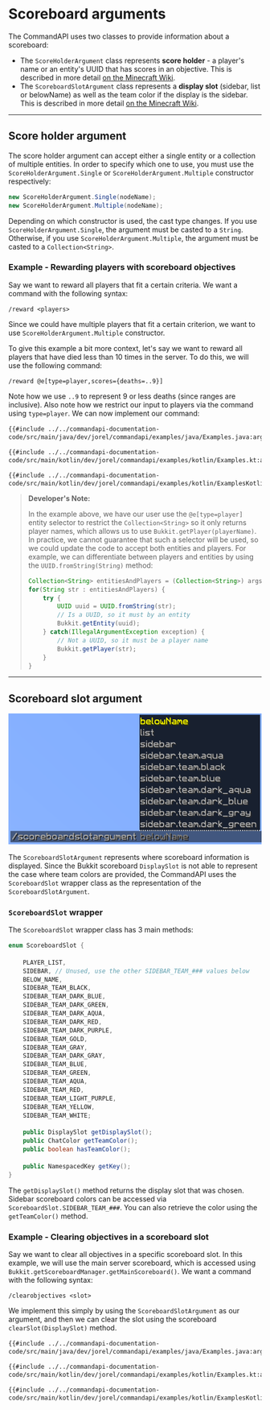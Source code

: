 # Scoreboard arguments

The CommandAPI uses two classes to provide information about a scoreboard:

- The `ScoreHolderArgument` class represents **score holder** - a player's name or an entity's UUID that has scores in an objective. This is described in more detail [on the Minecraft Wiki](https://minecraft.wiki/w/Scoreboard#Objectives).
- The `ScoreboardSlotArgument` class represents a **display slot** (sidebar, list or belowName) as well as the team color if the display is the sidebar. This is described in more detail [on the Minecraft Wiki](https://minecraft.wiki/w/Scoreboard#Display_slots).

-----

## Score holder argument

The score holder argument can accept either a single entity or a collection of multiple entities. In order to specify which one to use, you must use the `ScoreHolderArgument.Single` or `ScoreHolderArgument.Multiple` constructor respectively:

```java
new ScoreHolderArgument.Single(nodeName);
new ScoreHolderArgument.Multiple(nodeName);
```

Depending on which constructor is used, the cast type changes. If you use `ScoreHolderArgument.Single`, the argument must be casted to a `String`. Otherwise, if you use `ScoreHolderArgument.Multiple`, the argument must be casted to a `Collection<String>`.

<div class="example">

### Example - Rewarding players with scoreboard objectives

Say we want to reward all players that fit a certain criteria. We want a command with the following syntax:

```mccmd
/reward <players>
```

Since we could have multiple players that fit a certain criterion, we want to use `ScoreHolderArgument.Multiple` constructor.

To give this example a bit more context, let's say we want to reward all players that have died less than 10 times in the server. To do this, we will use the following command:

```mccmd
/reward @e[type=player,scores={deaths=..9}]
```

Note how we use `..9` to represent 9 or less deaths (since ranges are inclusive). Also note how we restrict our input to players via the command using `type=player`. We can now implement our command:

<div class="multi-pre">

```java,Java
{{#include ../../commandapi-documentation-code/src/main/java/dev/jorel/commandapi/examples/java/Examples.java:argumentScoreboards1}}
```

```kotlin,Kotlin
{{#include ../../commandapi-documentation-code/src/main/kotlin/dev/jorel/commandapi/examples/kotlin/Examples.kt:argumentScoreboards1}}
```

```kotlin,Kotlin_DSL
{{#include ../../commandapi-documentation-code/src/main/kotlin/dev/jorel/commandapi/examples/kotlin/ExamplesKotlinDSL.kt:argumentScoreboards1}}
```

</div>

</div>

> **Developer's Note:**
>
> In the example above, we have our user use the `@e[type=player]` entity selector to restrict the `Collection<String>` so it only returns player names, which allows us to use `Bukkit.getPlayer(playerName)`. In practice, we cannot guarantee that such a selector will be used, so we could update the code to accept both entities and players. For example, we can differentiate between players and entities by using the `UUID.fromString(String)` method:
>
> ```java
> Collection<String> entitiesAndPlayers = (Collection<String>) args.get(0);
> for(String str : entitiesAndPlayers) {
>     try {
>         UUID uuid = UUID.fromString(str);
>         // Is a UUID, so it must by an entity
>         Bukkit.getEntity(uuid);
>     } catch(IllegalArgumentException exception) {
>         // Not a UUID, so it must be a player name
>         Bukkit.getPlayer(str); 
>     }
> }
> ```

-----

## Scoreboard slot argument

![A scoreboardslotargument showing a list of suggestions of valid Minecraft scoreboard slot positions](./images/arguments/scoreboardslot.png)

The `ScoreboardSlotArgument` represents where scoreboard information is displayed. Since the Bukkit scoreboard `DisplaySlot` is not able to represent the case where team colors are provided, the CommandAPI uses the `ScoreboardSlot` wrapper class as the representation of the `ScoreboardSlotArgument`.

### `ScoreboardSlot` wrapper

The `ScoreboardSlot` wrapper class has 3 main methods:

```java
enum ScoreboardSlot {

    PLAYER_LIST,
    SIDEBAR, // Unused, use the other SIDEBAR_TEAM_### values below
    BELOW_NAME,
    SIDEBAR_TEAM_BLACK,
    SIDEBAR_TEAM_DARK_BLUE,
    SIDEBAR_TEAM_DARK_GREEN,
    SIDEBAR_TEAM_DARK_AQUA,
    SIDEBAR_TEAM_DARK_RED,
    SIDEBAR_TEAM_DARK_PURPLE,
    SIDEBAR_TEAM_GOLD,
    SIDEBAR_TEAM_GRAY,
    SIDEBAR_TEAM_DARK_GRAY,
    SIDEBAR_TEAM_BLUE,
    SIDEBAR_TEAM_GREEN,
    SIDEBAR_TEAM_AQUA,
    SIDEBAR_TEAM_RED,
    SIDEBAR_TEAM_LIGHT_PURPLE,
    SIDEBAR_TEAM_YELLOW,
    SIDEBAR_TEAM_WHITE;

    public DisplaySlot getDisplaySlot();
    public ChatColor getTeamColor();
    public boolean hasTeamColor();

    public NamespacedKey getKey();
}
```

The `getDisplaySlot()` method returns the display slot that was chosen. Sidebar scoreboard colors can be accessed via `ScoreboardSlot.SIDEBAR_TEAM_###`. You can also retrieve the color using the `getTeamColor()` method.

<div class="example">

### Example - Clearing objectives in a scoreboard slot

Say we want to clear all objectives in a specific scoreboard slot. In this example, we will use the main server scoreboard, which is accessed using `Bukkit.getScoreboardManager.getMainScoreboard()`. We want a command with the following syntax:

```mccmd
/clearobjectives <slot>
```

We implement this simply by using the `ScoreboardSlotArgument` as our argument, and then we can clear the slot using the scoreboard `clearSlot(DisplaySlot)` method.

<div class="multi-pre">

```java,Java
{{#include ../../commandapi-documentation-code/src/main/java/dev/jorel/commandapi/examples/java/Examples.java:argumentScoreboards2}}
```

```kotlin,Kotlin
{{#include ../../commandapi-documentation-code/src/main/kotlin/dev/jorel/commandapi/examples/kotlin/Examples.kt:argumentScoreboards2}}
```

```kotlin,Kotlin_DSL
{{#include ../../commandapi-documentation-code/src/main/kotlin/dev/jorel/commandapi/examples/kotlin/ExamplesKotlinDSL.kt:argumentScoreboards2}}
```

</div>

</div>
